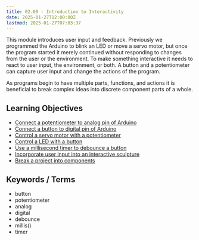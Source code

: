 ```yaml
---
title: 02.00 - Introduction to Interactivity
date: 2025-01-27T12:00:00Z
lastmod: 2025-01-27T07:03:37
---
```


This module introduces user input and feedback. Previously we programmed the Arduino to blink an LED or move a servo motor, but once the program started it merely continued without responding to changes from the user or the environment. To make something interactive it needs to react to user input, the environment, or both. A button and a potentiometer can capture user input and change the actions of the program.

As programs begin to have multiple parts, functions, and actions it is beneficial to break complex ideas into discrete component parts of a whole.

## Learning Objectives

- [Connect a potentiometer to analog pin of Arduino](./02-06-arduino-potentiometer-input-analog-read-serial.md)
- [Connect a button to digital pin of Arduino](./02-04-arduino-button-input-digital-read.md)
- [Control a servo motor with a potentiometer](./02-07-ardunio-potentiometer-servo.md)
- [Control a LED with a button](./02-05-arduino-button-led.md)
- [Use a millisecond timer to debounce a button](./02-09-arduino-button-debounce.md)
- [Incorporate user input into an interactive sculpture](./02-13-interactive-sculpture.md)
- [Break a project into components](./02-14-break-project-ideas-into-components.md)

## Keywords / Terms

- button
- potentiometer
- analog
- digital
- debounce
- millis()
- timer
